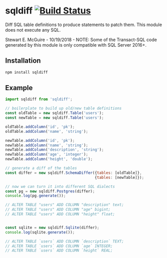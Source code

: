 # sqldiff [![Build Status](https://travis-ci.org/fulcrumapp/sqldiff.svg?branch=master)](https://travis-ci.org/fulcrumapp/sqldiff)

Diff SQL table definitions to produce statements to patch them. This module does not execute any SQL.

Stewart E. McGuire - 10/19/2018 - NOTE: Some of the Transact-SQL code generated by this module is only compatible with SQL Server 2016+.

## Installation

```sh
npm install sqldiff
```

## Example

```js
import sqldiff from 'sqldiff';

// boilerplate to build up old/new table definitions
const oldTable = new sqldiff.Table('users');
const newTable = new sqldiff.Table('users');

oldTable.addColumn('id', 'pk');
oldTable.addColumn('name', 'string');

newTable.addColumn('id', 'pk');
newTable.addColumn('name', 'string');
newTable.addColumn('description', 'string');
newTable.addColumn('age', 'integer');
newTable.addColumn('height', 'double');

// generate a diff of the tables
const differ = new sqldiff.SchemaDiffer({tables: [oldTable]},
                                        {tables: [newTable]});

// now we can turn it into different SQL dialects
const pg = new sqldiff.Postgres(differ);
console.log(pg.generate());

// ALTER TABLE "users" ADD COLUMN "description" text;
// ALTER TABLE "users" ADD COLUMN "age" bigint;
// ALTER TABLE "users" ADD COLUMN "height" float;


const sqlite = new sqldiff.Sqlite(differ);
console.log(sqlite.generate());

// ALTER TABLE `users` ADD COLUMN `description` TEXT;
// ALTER TABLE `users` ADD COLUMN `age` INTEGER;
// ALTER TABLE `users` ADD COLUMN `height` REAL;
```
